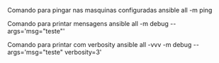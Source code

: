 
Comando para pingar nas masquinas configuradas
ansible all -m ping

Comando para printar mensagens
ansible all -m debug --args='msg="teste"'

Comando para printar com verbosity
 ansible all -vvv -m debug --args='msg="teste" verbosity=3'